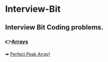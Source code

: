 # Interview-Bit
## Interview Bit Coding problems.

### 👉[Arrays](https://github.com/JoelVStan/Interview-Bit/tree/main/Arrays)
➡ [Perfect Peak Array!](https://github.com/JoelVStan/Interview-Bit/blob/main/Arrays/Perfect%20Peak%20Array.c)
